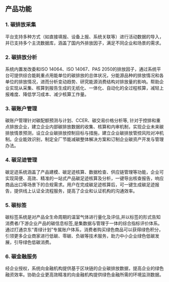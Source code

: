 ## 产品功能

### 1. 碳排放采集

平台支持多种方式（如直接填报、设备上报、系统关联等）进行活动数据的导入，并已支持多个主流数据库，涵盖了国内外排放因子，满足不同企业和场景的需求。

### 2. 碳排放分析

系统内置发改委和ISO 14064、ISO 14067、PAS 2050的排放因子，通过系统平台可提供综合能耗重点用能单位的碳排放的总体状况，分能源品种的排放情况和各单位的排放情况，进而分析变动趋势、研究能源消费结构对排放量的影响。帮助企业实现从采集、核算到报告生成的无纸化、一体化、自动化的全过程核算，减轻上报难度、降低学习成本、减少核算工作量。

### 3. 碳账户管理

碳账户管理针对碳配额预测与计划、CCER、碳交易价格分析等, 针对于控排和重点排放企业，建立企业内部碳排放数据的收集、核算和内审机制，实现企业未来碳排放情景预测，设立企业碳排放控制目标与措施，建立企业碳排放管控风险对冲机制。企业能效识别，制定全厂节能减碳整体解决方案和订制企业碳资产开发与管理办法。

### 4. 碳足迹管理

碳足迹系统涵盖了产品建模、碳足迹核算、数据检查、供应链管理等功能，企业可实现简便、高效、精准的一站式产品碳足迹核算及分析，一键导出核查报告，响应商品出口等场景下的合规需求。用户在完成碳足迹核算后，可一键生成碳足迹报告，提供线上认证全流程服务，提高了企业和认证机构的沟通效率。

### 5. 碳标签

碳标签系统是对产品全生命周期的温室气体进行量化及评估,并以标签的形式告知消费者/下游企业产品的碳信息标签,是集数据与管理于一体的综合指标评价体系。通过打通京东“青绿计划”专属账户体系，消费者购买绿色商品可以获得绿色积分，引领更多企业商家进行低碳、零碳、负碳等技术服务，助力中小企业绿色低碳发展，引导绿色低碳消费。

### 6. 碳金融服务

经企业授权，系统向金融机构提供基于区块链的企业碳排放数据，提高企业的绿色融资效率。协助企业更高效精准的向金融机构提供绿色金融所需的环境监测数据。


